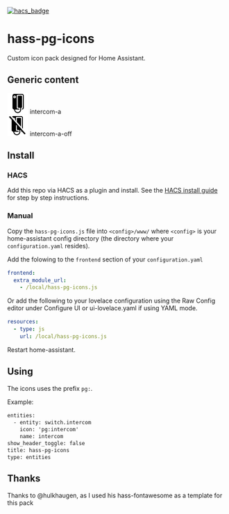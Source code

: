 [![hacs_badge](https://img.shields.io/badge/HACS-Custom-orange.svg)](https://github.com/hacs/integration)

# hass-pg-icons

Custom icon pack designed for Home Assistant.

## Generic content

![Preview](./svg/Intercom-a.svg) intercom-a<br />
![Preview](./svg/intercom-a-off.svg) intercom-a-off<br />

## Install

### HACS
Add this repo via HACS as a plugin and install.  See the [HACS install guide](./HACS_INSTALL.md) for step by step instructions.

### Manual
Copy the `hass-pg-icons.js` file into `<config>/www/` where `<config>` is your home-assistant config directory (the directory where your `configuration.yaml` resides).

Add the folowing to the `frontend` section of your `configuration.yaml`

```yaml
frontend:
  extra_module_url:
    - /local/hass-pg-icons.js
```

Or add the following to your lovelace configuration using the Raw Config editor under Configure UI or ui-lovelace.yaml if using YAML mode.

```yaml
resources:
  - type: js
    url: /local/hass-pg-icons.js
```

Restart home-assistant.

## Using
The icons uses the prefix `pg:`.

Example:

```
entities:
  - entity: switch.intercom
    icon: 'pg:intercom'
    name: intercom
show_header_toggle: false
title: hass-pg-icons
type: entities
```

## Thanks
Thanks to @hulkhaugen, as I used his hass-fontawesome as a template for this pack
